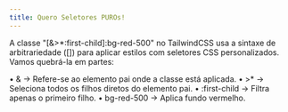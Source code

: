 ```yaml
---
title: Quero Seletores PUROs!
---
```



<!-- TODO: exemplo: <RadioGroup.Label class="[&>*:first-child]:bg-gray-700"></RadioGroup.Label> -->

A classe "[&>*:first-child]:bg-red-500" no TailwindCSS usa a sintaxe de arbitrariedade ([]) para aplicar estilos com seletores CSS personalizados. Vamos quebrá-la em partes:

 • & → Refere-se ao elemento pai onde a classe está aplicada.
 • >* → Seleciona todos os filhos diretos do elemento pai.
 • :first-child → Filtra apenas o primeiro filho.
 • bg-red-500 → Aplica fundo vermelho.
